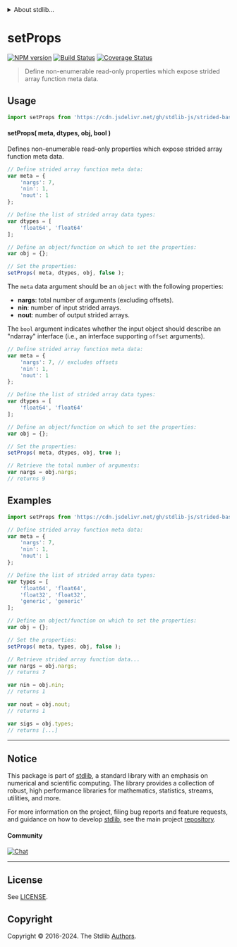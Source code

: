 <!--

@license Apache-2.0

Copyright (c) 2021 The Stdlib Authors.

Licensed under the Apache License, Version 2.0 (the "License");
you may not use this file except in compliance with the License.
You may obtain a copy of the License at

   http://www.apache.org/licenses/LICENSE-2.0

Unless required by applicable law or agreed to in writing, software
distributed under the License is distributed on an "AS IS" BASIS,
WITHOUT WARRANTIES OR CONDITIONS OF ANY KIND, either express or implied.
See the License for the specific language governing permissions and
limitations under the License.

-->


<details>
  <summary>
    About stdlib...
  </summary>
  <p>We believe in a future in which the web is a preferred environment for numerical computation. To help realize this future, we've built stdlib. stdlib is a standard library, with an emphasis on numerical and scientific computation, written in JavaScript (and C) for execution in browsers and in Node.js.</p>
  <p>The library is fully decomposable, being architected in such a way that you can swap out and mix and match APIs and functionality to cater to your exact preferences and use cases.</p>
  <p>When you use stdlib, you can be absolutely certain that you are using the most thorough, rigorous, well-written, studied, documented, tested, measured, and high-quality code out there.</p>
  <p>To join us in bringing numerical computing to the web, get started by checking us out on <a href="https://github.com/stdlib-js/stdlib">GitHub</a>, and please consider <a href="https://opencollective.com/stdlib">financially supporting stdlib</a>. We greatly appreciate your continued support!</p>
</details>

# setProps

[![NPM version][npm-image]][npm-url] [![Build Status][test-image]][test-url] [![Coverage Status][coverage-image]][coverage-url] <!-- [![dependencies][dependencies-image]][dependencies-url] -->

> Define non-enumerable read-only properties which expose strided array function meta data.

<!-- Section to include introductory text. Make sure to keep an empty line after the intro `section` element and another before the `/section` close. -->

<section class="intro">

</section>

<!-- /.intro -->

<!-- Package usage documentation. -->



<section class="usage">

## Usage

```javascript
import setProps from 'https://cdn.jsdelivr.net/gh/stdlib-js/strided-base-meta-data-props@v0.2.1-deno/mod.js';
```

#### setProps( meta, dtypes, obj, bool )

Defines non-enumerable read-only properties which expose strided array function meta data.

<!-- eslint-disable array-element-newline -->

```javascript
// Define strided array function meta data:
var meta = {
    'nargs': 7,
    'nin': 1,
    'nout': 1
};

// Define the list of strided array data types:
var dtypes = [
    'float64', 'float64'
];

// Define an object/function on which to set the properties:
var obj = {};

// Set the properties:
setProps( meta, dtypes, obj, false );
```

The `meta` data argument should be an `object` with the following properties:

-   **nargs**: total number of arguments (excluding offsets).
-   **nin**: number of input strided arrays.
-   **nout**: number of output strided arrays.

The `bool` argument indicates whether the input object should describe an "ndarray" interface (i.e., an interface supporting `offset` arguments).

<!-- eslint-disable array-element-newline -->

```javascript
// Define strided array function meta data:
var meta = {
    'nargs': 7, // excludes offsets
    'nin': 1,
    'nout': 1
};

// Define the list of strided array data types:
var dtypes = [
    'float64', 'float64'
];

// Define an object/function on which to set the properties:
var obj = {};

// Set the properties:
setProps( meta, dtypes, obj, true );

// Retrieve the total number of arguments:
var nargs = obj.nargs;
// returns 9
```

</section>

<!-- /.usage -->

<!-- Package usage notes. Make sure to keep an empty line after the `section` element and another before the `/section` close. -->

<section class="notes">

</section>

<!-- /.notes -->

<!-- Package usage examples. -->

<section class="examples">

## Examples

<!-- eslint-disable array-element-newline -->

<!-- eslint no-undef: "error" -->

```javascript
import setProps from 'https://cdn.jsdelivr.net/gh/stdlib-js/strided-base-meta-data-props@v0.2.1-deno/mod.js';

// Define strided array function meta data:
var meta = {
    'nargs': 7,
    'nin': 1,
    'nout': 1
};

// Define the list of strided array data types:
var types = [
    'float64', 'float64',
    'float32', 'float32',
    'generic', 'generic'
];

// Define an object/function on which to set the properties:
var obj = {};

// Set the properties:
setProps( meta, types, obj, false );

// Retrieve strided array function data...
var nargs = obj.nargs;
// returns 7

var nin = obj.nin;
// returns 1

var nout = obj.nout;
// returns 1

var sigs = obj.types;
// returns [...]
```

</section>

<!-- /.examples -->

<!-- Section to include cited references. If references are included, add a horizontal rule *before* the section. Make sure to keep an empty line after the `section` element and another before the `/section` close. -->

<section class="references">

</section>

<!-- /.references -->

<!-- Section for related `stdlib` packages. Do not manually edit this section, as it is automatically populated. -->

<section class="related">

</section>

<!-- /.related -->

<!-- Section for all links. Make sure to keep an empty line after the `section` element and another before the `/section` close. -->


<section class="main-repo" >

* * *

## Notice

This package is part of [stdlib][stdlib], a standard library with an emphasis on numerical and scientific computing. The library provides a collection of robust, high performance libraries for mathematics, statistics, streams, utilities, and more.

For more information on the project, filing bug reports and feature requests, and guidance on how to develop [stdlib][stdlib], see the main project [repository][stdlib].

#### Community

[![Chat][chat-image]][chat-url]

---

## License

See [LICENSE][stdlib-license].


## Copyright

Copyright &copy; 2016-2024. The Stdlib [Authors][stdlib-authors].

</section>

<!-- /.stdlib -->

<!-- Section for all links. Make sure to keep an empty line after the `section` element and another before the `/section` close. -->

<section class="links">

[npm-image]: http://img.shields.io/npm/v/@stdlib/strided-base-meta-data-props.svg
[npm-url]: https://npmjs.org/package/@stdlib/strided-base-meta-data-props

[test-image]: https://github.com/stdlib-js/strided-base-meta-data-props/actions/workflows/test.yml/badge.svg?branch=v0.2.1
[test-url]: https://github.com/stdlib-js/strided-base-meta-data-props/actions/workflows/test.yml?query=branch:v0.2.1

[coverage-image]: https://img.shields.io/codecov/c/github/stdlib-js/strided-base-meta-data-props/main.svg
[coverage-url]: https://codecov.io/github/stdlib-js/strided-base-meta-data-props?branch=main

<!--

[dependencies-image]: https://img.shields.io/david/stdlib-js/strided-base-meta-data-props.svg
[dependencies-url]: https://david-dm.org/stdlib-js/strided-base-meta-data-props/main

-->

[chat-image]: https://img.shields.io/gitter/room/stdlib-js/stdlib.svg
[chat-url]: https://app.gitter.im/#/room/#stdlib-js_stdlib:gitter.im

[stdlib]: https://github.com/stdlib-js/stdlib

[stdlib-authors]: https://github.com/stdlib-js/stdlib/graphs/contributors

[umd]: https://github.com/umdjs/umd
[es-module]: https://developer.mozilla.org/en-US/docs/Web/JavaScript/Guide/Modules

[deno-url]: https://github.com/stdlib-js/strided-base-meta-data-props/tree/deno
[deno-readme]: https://github.com/stdlib-js/strided-base-meta-data-props/blob/deno/README.md
[umd-url]: https://github.com/stdlib-js/strided-base-meta-data-props/tree/umd
[umd-readme]: https://github.com/stdlib-js/strided-base-meta-data-props/blob/umd/README.md
[esm-url]: https://github.com/stdlib-js/strided-base-meta-data-props/tree/esm
[esm-readme]: https://github.com/stdlib-js/strided-base-meta-data-props/blob/esm/README.md
[branches-url]: https://github.com/stdlib-js/strided-base-meta-data-props/blob/main/branches.md

[stdlib-license]: https://raw.githubusercontent.com/stdlib-js/strided-base-meta-data-props/main/LICENSE

</section>

<!-- /.links -->
